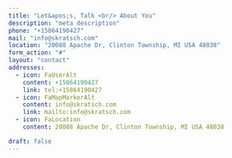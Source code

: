 ```yaml
---
title: "Let&apos;s, Talk <br/> About You"
description: "meta description"
phone: "+15864190427"
mail: "info@skratsch.com"
location: "20088 Apache Dr, Clinton Township, MI USA 48038"
form_action: "#"
layout: "contact"
addresses:
  - icon: FaUserAlt
    content: +15864190427
    link: tel:+15864190427
  - icon: FaMapMarkerAlt
    content: info@skratsch.com
    link: mailto:info@skratsch.com
  - icon: FaLocation
    content: 20088 Apache Dr, Clinton Township, MI USA 48038

draft: false
---
```

